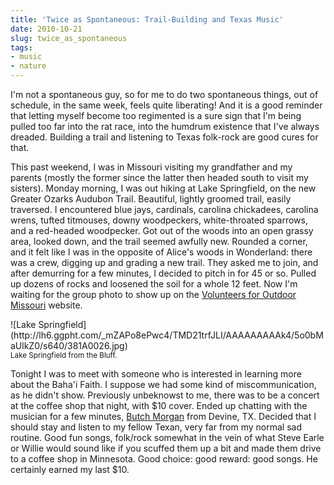 ```yaml
---
title: 'Twice as Spontaneous: Trail-Building and Texas Music'
date: 2010-10-21
slug: twice_as_spontaneous
tags:
- music
- nature
---
```


I'm not a spontaneous guy, so for me to do two spontaneous things, out of
schedule, in the same week, feels quite liberating! And it is a good reminder
that letting myself become too regimented is a sure sign that I'm being pulled
too far into the rat race, into the humdrum existence that I've always dreaded.
Building a trail and listening to Texas folk-rock are good cures for that.

<!-- truncate -->

This past weekend, I was in Missouri visiting my grandfather and my parents
(mostly the former since the latter then headed south to visit my sisters).
Monday morning, I was out hiking at Lake Springfield, on the new Greater Ozarks
Audubon Trail. Beautiful, lightly groomed trail, easily traversed. I encountered
blue jays, cardinals, carolina chickadees, carolina wrens, tufted titmouses,
downy woodpeckers, white-throated sparrows, and a red-headed woodpecker. Got out
of the woods into an open grassy area, looked down, and the trail seemed awfully
new. Rounded a corner, and it felt like I was in the opposite of Alice's woods
in Wonderland: there was a crew, digging up and grading a new trail. They asked
me to join, and after demurring for a few minutes, I decided to pitch in for 45
or so. Pulled up dozens of rocks and loosened the soil for a whole 12 feet. Now
I'm waiting for the group photo to show up on the [Volunteers for Outdoor Missouri](http://www.vfom.org) website.

<div class="text--center">
![Lake Springfield](http://lh6.ggpht.com/_mZAPo8ePwc4/TMD21trfJLI/AAAAAAAAAk4/5o0bMaUlkZ0/s640/381A0026.jpg)<!-- {: .img-fluid .border .rounded } --><br>
</div>
<small>Lake Springfield from the Bluff.</small>

Tonight I was to meet with someone who is interested in learning more about the
Baha'i Faith. I suppose we had some kind of miscommunication, as he didn't show.
Previously unbeknowst to me, there was to be a concert at the coffee shop that
night, with $10 cover. Ended up chatting with the musician for a few minutes, [Butch Morgan](http://www.butchmorgan.com/) from Devine, TX. Decided
that I should stay and listen to my fellow Texan, very far from my normal sad
routine. Good fun songs, folk/rock somewhat in the vein of what Steve Earle or
Willie would sound like if you scuffed them up a bit and made them drive to a
coffee shop in Minnesota. Good choice: good reward: good songs. He certainly
earned my last $10.
